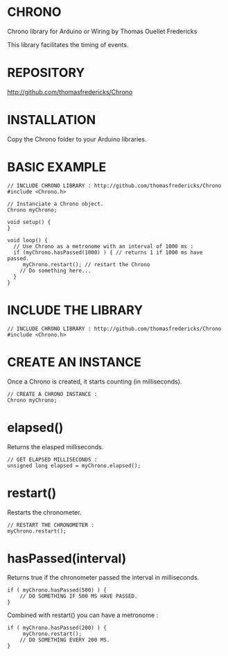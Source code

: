 CHRONO
=====================
Chrono library for Arduino or Wiring
by Thomas Ouellet Fredericks

This library facilitates the timing of events.


REPOSITORY
=====================
http://github.com/thomasfredericks/Chrono


INSTALLATION
=====================
Copy the Chrono folder to your Arduino libraries.


BASIC EXAMPLE
=====================
```arduino
// INCLUDE CHRONO LIBRARY : http://github.com/thomasfredericks/Chrono
#include <Chrono.h>

// Instanciate a Chrono object.
Chrono myChrono; 

void setup() {
}

void loop() {
  // Use Chrono as a metronome with an interval of 1000 ms : 
  if (myChrono.hasPassed(1000) ) { // returns 1 if 1000 ms have passed.
     myChrono.restart(); // restart the Chrono
    // Do something here...
  }
}

```


INCLUDE THE LIBRARY
=====================
```arduino
// INCLUDE CHRONO LIBRARY : http://github.com/thomasfredericks/Chrono
#include <Chrono.h> 

```

CREATE AN INSTANCE
=====================
Once a Chrono is created, it starts counting (in milliseconds).

```arduino
// CREATE A CHRONO INSTANCE :
Chrono myChrono;

```

elapsed()
=====================

Returns the elasped milliseconds.

```arduino
// GET ELAPSED MILLISECONDS :
unsigned long elapsed = myChrono.elapsed();

```

restart()
=====================

Restarts the chronometer.

```arduino
// RESTART THE CHRONOMETER :
myChrono.restart();

```

hasPassed(interval)
=====================
Returns true if the chronometer passed the interval in milliseconds.
```arduino
if ( myChrono.hasPassed(500) ) {
	// DO SOMETHING IF 500 MS HAVE PASSED.
}

```

Combined with restart() you can have a metronome :
```arduino
if ( myChrono.hasPassed(200) ) {
     myChrono.restart();
	// DO SOMETHING EVERY 200 MS.
}

```
